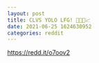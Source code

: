 ```yaml
--- 
layout: post 
title: CLVS YOLO LFG! 🚀🚀🚀📈 
date: 2021-06-25 1624630952 
categories: reddit 
--- 
```

https://redd.it/o7oov2